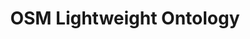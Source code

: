 ---
schema: default
title: OSM Lightweight Ontology
notes: A lightweight ontology developed based on data from Open Street Maps.
organization: DataScientia Foundation
resources:
  - name: OSM-LO.UAN.owl
    url: >-
      http://git.knowdive.disi.unitn.it:8080/knowledge/LiveKnowledge/SREP/geography/raw/master/OSM%20LWontology.owl
    format: owl
    description: >-
      A OWL RDF/XML distribution of the lightweight ontology developed based on
      data from Open Street Maps.
    license: Creative Commons
    status: Unannotated
    byteSize: ''
    issued: '2023-04-12'
    language: en
    modified: '11 April 2023, 08:43 (UTC+01:00)'
    OntologyEngineeringTool: Protégé
    ontologyLanguage: OWL
    ontologySyntax: RDF
    example: Unknown.
    ReferenceLKRepository: SREP
    referenceOntology: Unknown.
    referenceDatasets: To Be Added
distribution: osm-lwo-owl
keyword: Geography
publisher: DataScientia Foundation
category:
  - Society&Territory
versionNotes: Version 1.0 - Unannotated.
landingPage: Unknown.
accessRigths: Public
creator: Xiaoyue Li
hasVersion: Unknown.
isVersionOf: Unknown.
issued: '2023-04-12'
modified: '11 April 2023, 08:43 (UTC+01:00)'
language: en
provenance: >-
  (2023-04-12) Marco Barbieri: Added Version 1.0 - Unannotated - to
  LiveKnowledge Catalog
page: Unknown.
wasGeneratedBy: DataScientia LiveData Catalog Instantiation.
versionInfo: version v1.0
formalityLevel: Lightweight Ontology
OntologyEngineeringMethodology: iTelos Knowledge Modelling Methodology.
acronym: OSM-LO
CompetencyQuestion: Unknown.
preferredNamespacePrefix: ds-osm-lo
toDoList: To completely annotate.
namespacesGenerated: Unknown.
namespacesReused: Unknown.
datasetLevel: '  Knowledge level (L3-4)'
spatialExtent: ''
temporalExtent: ''
---
